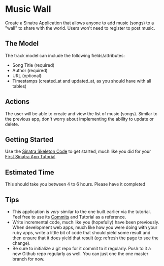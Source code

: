 Music Wall
================

Create a Sinatra Application that allows anyone to add music (songs) to a "wall" to share with the world. Users won't need to register to post music.

## The Model

The track model can include the following fields/attributes:
* Song Title (required)
* Author (required)
* URL (optional)
* Timestamps (created_at and updated_at, as you should have with all tables)

## Actions

The user will be able to create and view the list of music (songs). Similar to the previous app, don't worry about implementing the ability to update or delete.

## Getting Started

Use the [Sinatra Skeleton Code](https://github.com/lighthouse-labs/sinatra-skeleton) to get started, much like you did for your [First Sinatra App Tutorial](https://gist.github.com/kvirani/a82c32b3f01fc0840e20).

## Estimated Time

This should take you between 4 to 6 hours. Please have it completed

## Tips

* This application is *very* similar to the one built earlier via the tutorial. Feel free to use its [Commits](https://github.com/lighthouse-labs/sinatra-message-wall/commits/master) and Tutorial as a reference.
* Write incremental code, much like you (hopefully) have been previously. When development web apps, much like how you were doing with your ruby apps, write a little bit of code that should yield some result and then ensure that it does yield that result (eg: refresh the page to see the change).
* Be sure to initialize a git repo for it commit to it regularly. Push to it a new Github repo regularly as well. You can just one the one master branch for now.

